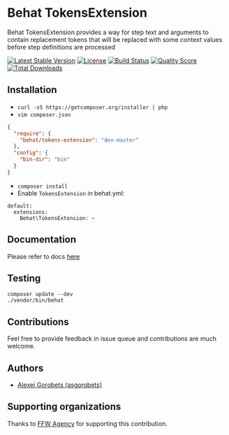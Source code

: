 # Behat TokensExtension

Behat TokensExtension provides a way for step text and arguments to contain replacement tokens that will be replaced with some context values before step definitions are processed

[![Latest Stable Version](https://poser.pugx.org/behat/tokens-extension/v/stable)](https://packagist.org/packages/behat/tokens-extension)
[![License](https://poser.pugx.org/behat/tokens-extension/license)](https://packagist.org/packages/behat/tokens-extension)
[![Build Status](https://img.shields.io/travis/asgorobets/TokensExtension/master.svg?style=flat)](https://travis-ci.org/asgorobets/TokensExtension)
[![Quality Score](https://img.shields.io/scrutinizer/g/asgorobets/TokensExtension.svg?style=flat)](https://scrutinizer-ci.com/g/asgorobets/TokensExtension)
[![Total Downloads](https://poser.pugx.org/behat/tokens-extension/downloads)](https://packagist.org/packages/behat/tokens-extension)

## Installation

- `curl -sS https://getcomposer.org/installer | php`
- `vim composer.json`
```json
{
  "require": {
    "behat/tokens-extension": "dev-master"
  },
  "config": {
    "bin-dir": "bin"
  }
}
```
- `composer install`
- Enable `TokensExtension` in behat.yml:
```
default:
  extensions:
    Behat\TokensExtension: ~
```

## Documentation
Please refer to docs [here](docs/index.md)

## Testing

```shell
composer update --dev
./vendor/bin/behat
```

## Contributions

Feel free to provide feedback in issue queue and contributions are much welcome.

## Authors

- [Alexei Gorobets (asgorobets)](https://github.com/asgorobets)

## Supporting organizations

Thanks to [FFW Agency](http://www.ffwagency.com/) for supporting this contribution.
